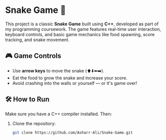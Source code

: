 # Snake Game 🐍

This project is a classic **Snake Game** built using **C++**, developed as part of my programming coursework. The game features real-time user interaction, keyboard controls, and basic game mechanics like food spawning, score tracking, and snake movement.

## 🎮 Game Controls

- Use **arrow keys** to move the snake (⬆️⬇️⬅️➡️).
- Eat the food to grow the snake and increase your score.
- Avoid crashing into the walls or yourself — or it's game over!

## 🛠️ How to Run

Make sure you have a C++ compiler installed. Then:

1. Clone the repository:

   ```bash
   git clone https://github.com/Asharr-Ali/Snake-Game.git
